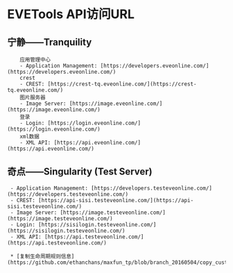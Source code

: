 # EVETools API访问URL

## 宁静——Tranquility
        应用管理中心
        - Application Management: [https://developers.eveonline.com/](https://developers.eveonline.com/)
        crest
        - CREST: [https://crest-tq.eveonline.com/](https://crest-tq.eveonline.com/)
        图片服务器
        - Image Server: [https://image.eveonline.com/](https://image.eveonline.com/)
        登录
        - Login: [https://login.eveonline.com/](https://login.eveonline.com/)
        xml数据
        - XML API: [https://api.eveonline.com/](https://api.eveonline.com/)
        
## 奇点——Singularity (Test Server)
     - Application Management: [https://developers.testeveonline.com/](https://developers.testeveonline.com/)
     - CREST: [https://api-sisi.testeveonline.com/](https://api-sisi.testeveonline.com/)
     - Image Server: [https://image.testeveonline.com/](https://image.testeveonline.com/)
     - Login: [https://sisilogin.testeveonline.com/](https://sisilogin.testeveonline.com/)
     - XML API: [https://api.testeveonline.com/](https://api.testeveonline.com/)   
     
     * [复制生命周期规则信息](https://github.com/ethanchans/maxfun_tp/blob/branch_20160504/copy_customer_filter_rule.md)
